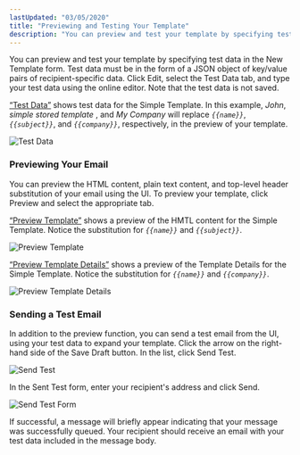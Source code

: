```yaml
---
lastUpdated: "03/05/2020"
title: "Previewing and Testing Your Template"
description: "You can preview and test your template by specifying test data in the New Template form Test data must be in the form of a JSON object of key value pairs of recipient specific data Click Edit select the Test Data tab and type your test data using the online..."
---
```


You can preview and test your template by specifying test data in the New Template form. Test data must be in the form of a JSON object of key/value pairs of recipient-specific data. Click Edit, select the Test Data tab, and type your test data using the online editor. Note that the test data is not saved.

[“Test Data”](/momentum/4/web-ui-templates-preview#figure_test_data) shows test data for the Simple Template. In this example, *John*, *simple stored template* , and *My Company*         will replace *`{{name}}`*, *`{{subject}}`*, and *`{{company}}`*, respectively, in the preview of your template.

<a name="figure_test_data"></a> 


![Test Data](images/test_data.png)

### <a name="idp5577840"></a> Previewing Your Email

You can preview the HTML content, plain text content, and top-level header substitution of your email using the UI. To preview your template, click Preview and select the appropriate tab.

[“Preview Template”](/momentum/4/web-ui-templates-preview#figure_preview_template) shows a preview of the HMTL content for the Simple Template. Notice the substitution for *`{{name}}`* and *`{{subject}}`*.

<a name="figure_preview_template"></a> 


![Preview Template](images/preview_template.png)

[“Preview Template Details”](/momentum/4/web-ui-templates-preview#figure_preview_details) shows a preview of the Template Details for the Simple Template. Notice the substitution for *`{{name}}`* and *`{{company}}`*.

<a name="figure_preview_details"></a> 


![Preview Template Details](images/preview_details.png)

### <a name="web-ui.templates.test"></a> Sending a Test Email

In addition to the preview function, you can send a test email from the UI, using your test data to expand your template. Click the arrow on the right-hand side of the Save Draft button. In the list, click Send Test.

<a name="figure_select_test"></a> 


![Send Test](images/select_test.png)

In the Sent Test form, enter your recipient's address and click Send.

<a name="figure_send_test"></a> 


![Send Test Form](images/send_test.png)

If successful, a message will briefly appear indicating that your message was successfully queued. Your recipient should receive an email with your test data included in the message body.